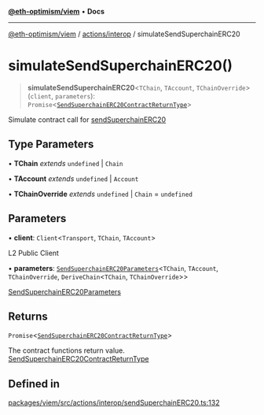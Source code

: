 [**@eth-optimism/viem**](../../../README.md) • **Docs**

***

[@eth-optimism/viem](../../../README.md) / [actions/interop](../README.md) / simulateSendSuperchainERC20

# simulateSendSuperchainERC20()

> **simulateSendSuperchainERC20**\<`TChain`, `TAccount`, `TChainOverride`\>(`client`, `parameters`): `Promise`\<[`SendSuperchainERC20ContractReturnType`](../type-aliases/SendSuperchainERC20ContractReturnType.md)\>

Simulate contract call for [sendSuperchainERC20](sendSuperchainERC20.md)

## Type Parameters

• **TChain** *extends* `undefined` \| `Chain`

• **TAccount** *extends* `undefined` \| `Account`

• **TChainOverride** *extends* `undefined` \| `Chain` = `undefined`

## Parameters

• **client**: `Client`\<`Transport`, `TChain`, `TAccount`\>

L2 Public Client

• **parameters**: [`SendSuperchainERC20Parameters`](../type-aliases/SendSuperchainERC20Parameters.md)\<`TChain`, `TAccount`, `TChainOverride`, `DeriveChain`\<`TChain`, `TChainOverride`\>\>

[SendSuperchainERC20Parameters](../type-aliases/SendSuperchainERC20Parameters.md)

## Returns

`Promise`\<[`SendSuperchainERC20ContractReturnType`](../type-aliases/SendSuperchainERC20ContractReturnType.md)\>

The contract functions return value. [SendSuperchainERC20ContractReturnType](../type-aliases/SendSuperchainERC20ContractReturnType.md)

## Defined in

[packages/viem/src/actions/interop/sendSuperchainERC20.ts:132](https://github.com/ethereum-optimism/ecosystem/blob/8c869dbb3cc282dd35a61a60d7a8a9cae4a14cae/packages/viem/src/actions/interop/sendSuperchainERC20.ts#L132)
